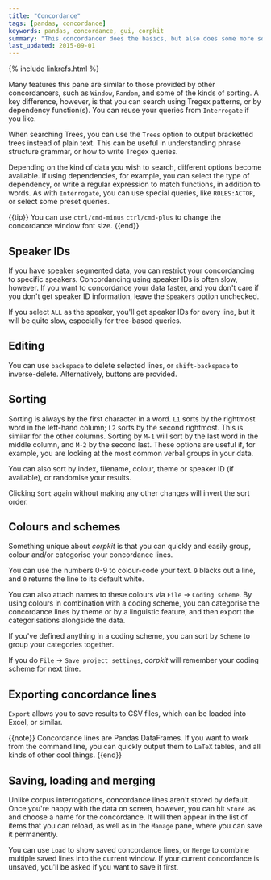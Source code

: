 ```yaml
---
title: "Concordance"
tags: [pandas, concordance]
keywords: pandas, concordance, gui, corpkit
summary: "This concordancer does the basics, but also does some more sophisticated stuff: you can searching constituency and dependency parses, save, load and merge results, and define coloured annotation schemes for thematic categorisation."
last_updated: 2015-09-01
---
```

{% include linkrefs.html %}

Many features this pane are similar to those provided by other concordancers, such as `Window`, `Random`, and some of the kinds of sorting. A key difference, however, is that you can search using Tregex patterns, or by dependency function(s). You can reuse your queries from `Interrogate` if you like.

When searching Trees, you can use the `Trees` option to output bracketted trees instead of plain text. This can be useful in understanding phrase structure grammar, or how to write Tregex queries.

Depending on the kind of data you wish to search, different options become available. If using dependencies, for example, you can select the type of dependency, or write a regular expression to match functions, in addition to words. As with `Interrogate`, you can use special queries, like `ROLES:ACTOR`, or select some preset queries.

{{tip}} You can use `ctrl/cmd-minus` `ctrl/cmd-plus` to change the concordance window font size. {{end}}

## Speaker IDs

If you have speaker segmented data, you can restrict your concordancing to specific speakers. Concordancing using speaker IDs is often slow, however. If you want to concordance your data faster, and you don't care if you don't get speaker ID information, leave the `Speakers` option unchecked.

If you select `ALL` as the speaker, you'll get speaker IDs for every line, but it will be quite slow, especially for tree-based queries.

## Editing

You can use `backspace` to delete selected lines, or `shift-backspace` to inverse-delete. Alternatively, buttons are provided.

## Sorting

Sorting is always by the first character in a word. `L1` sorts by the rightmost word in the left-hand column; `L2` sorts by the second rightmost. This is similar for the other columns. Sorting by `M-1` will sort by the last word in the middle column, and `M-2` by the second last. These options are useful if, for example, you are looking at the most common verbal groups in your data.

You can also sort by index, filename, colour, theme or speaker ID (if available), or randomise your results.

Clicking `Sort` again without making any other changes will invert the sort order.

## Colours and schemes

Something unique about *corpkit* is that you can quickly and easily group, colour and/or categorise your concordance lines.

You can use the numbers 0-9 to colour-code your text. `9` blacks out a line, and `0` returns the line to its default white.

You can also attach names to these colours via `File` &rarr; `Coding scheme`. By using colours in combination with a coding scheme, you can categorise the concordance lines by theme or by a linguistic feature, and then export the categorisations alongside the data.

If you've defined anything in a coding scheme, you can sort by `Scheme` to group your categories together. 

If you do `File` &rarr; `Save project settings`, *corpkit* will remember your coding scheme for next time.

## Exporting concordance lines

`Export` allows you to save results to CSV files, which can be loaded into Excel, or similar.

{{note}} Concordance lines are Pandas DataFrames. If you want to work from the command line, you can quickly output them to `LaTeX` tables, and all kinds of other cool things. {{end}}

## Saving, loading and merging

Unlike corpus interrogations, concordance lines aren't stored by default. Once you're happy with the data on screen, however, you can hit `Store as` and choose a name for the concordance. It will then appear in the list of items that you can reload, as well as in the `Manage` pane, where you can save it permanently.

You can use `Load` to show saved concordance lines, or `Merge` to combine multiple saved lines into the current window. If your current concordance is unsaved, you'll be asked if you want to save it first.

